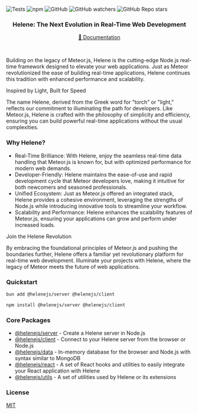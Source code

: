 ![Tests](https://github.com/leonardoventurini/helene/actions/workflows/test.yml/badge.svg)
![npm](https://img.shields.io/npm/v/helene?style=flat-square)
![GitHub](https://img.shields.io/github/license/leonardoventurini/helene?style=flat-square)
![GitHub watchers](https://img.shields.io/github/watchers/leonardoventurini/helene?style=social)
![GitHub Repo stars](https://img.shields.io/github/stars/leonardoventurini/helene?style=social)

<div align="center">
  <p>
    <h3>Helene: The Next Evolution in Real-Time Web Development</h3>
  </p>
  <p>
    <a href="https://helene.techster.tech" target="_blank">📘 Documentation</a>
  </p>
  <br>
</div>

Building on the legacy of Meteor.js, Helene is the cutting-edge Node.js real-time framework designed to elevate your web applications. Just as Meteor revolutionized the ease of building real-time applications, Helene continues this tradition with enhanced performance and scalability.

Inspired by Light, Built for Speed

The name Helene, derived from the Greek word for "torch" or "light," reflects our commitment to illuminating the path for developers. Like Meteor.js, Helene is crafted with the philosophy of simplicity and efficiency, ensuring you can build powerful real-time applications without the usual complexities.

### Why Helene?

- Real-Time Brilliance: With Helene, enjoy the seamless real-time data handling that Meteor.js is known for, but with optimized performance for modern web demands.
- Developer-Friendly: Helene maintains the ease-of-use and rapid development cycle that Meteor developers love, making it intuitive for both newcomers and seasoned professionals.
- Unified Ecosystem: Just as Meteor.js offered an integrated stack, Helene provides a cohesive environment, leveraging the strengths of Node.js while introducing innovative tools to streamline your workflow.
- Scalability and Performance: Helene enhances the scalability features of Meteor.js, ensuring your applications can grow and perform under increased loads.

Join the Helene Revolution

By embracing the foundational principles of Meteor.js and pushing the boundaries further, Helene offers a familiar yet revolutionary platform for real-time web development. Illuminate your projects with Helene, where the legacy of Meteor meets the future of web applications.

### Quickstart

```bash
bun add @helenejs/server @helenejs/client
```
```bash
npm install @helenejs/server @helenejs/client
```

### Core Packages

- [@helenejs/server](packages/server/README.md) - Create a Helene server in Node.js
- [@helenejs/client](packages/client/README.md) - Connect to your Helene server from the browser or Node.js
- [@helenejs/data](packages/data/README.md) - In-memory database for the browser and Node.js with syntax similar to MongoDB
- [@helenejs/react](packages/react/README.md) - A set of React hooks and utilities to easily integrate your React application with Helene
- [@helenejs/utils](packages/utils/README.md) - A set of utilities used by Helene or its extensions

### License

[MIT](LICENSE)

